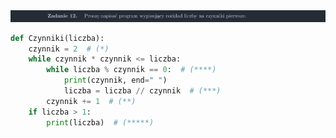 <picture>
  <source srcset="../../srt/zbior_zadan/12.png" media="(prefers-color-scheme: light)">
  <source srcset="../../srt/zbior_zadan/black_12.png" media="(prefers-color-scheme: dark)">
  <img src="../../srt/zbior_zadan/black_12.png" alt="zadanie 12">
</picture>

```python
def Czynniki(liczba):
    czynnik = 2  # (*)
    while czynnik * czynnik <= liczba:
        while liczba % czynnik == 0:  # (****)
            print(czynnik, end=" ")
            liczba = liczba // czynnik  # (***)
        czynnik += 1  # (**)
    if liczba > 1:
        print(liczba)  # (*****)



```